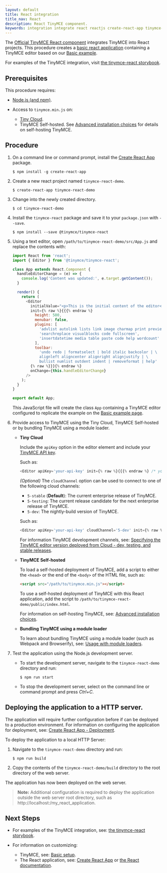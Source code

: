 ```yaml
---
layout: default
title: React integration
title_nav: React
description: React TinyMCE component.
keywords: integration integrate react reactjs create-react-app tinymce-react
---
```


The [Official TinyMCE React component](https://github.com/tinymce/tinymce-react) integrates TinyMCE into React projects.
This procedure creates a [basic react application](https://github.com/facebook/create-react-app) containing a TinyMCE editor based on our [Basic example]({{site.baseurl}}/docs/demo/basic-example/).

For examples of the TinyMCE integration, visit [the tinymce-react storybook](https://tinymce.github.io/tinymce-react/).

## Prerequisites

This procedure requires:
* [Node.js (and npm)](https://nodejs.org/).
* Access to `tinymce.min.js` on:

    * [Tiny Cloud]({{site.baseurl}}/cloud-deployment-guide/editor-and-features/).
    * TinyMCE Self-hosted. See [Advanced installation choices]({{site.baseurl}}/general-configuration-guide/advanced-install/) for details on self-hosting TinyMCE.

## Procedure

1. On a command line or command prompt, install the [Create React App](https://github.com/facebook/create-react-app) package.

    ```
    $ npm install -g create-react-app
    ```
2. Create a new react project named `tinymce-react-demo`.

    ```
    $ create-react-app tinymce-react-demo
    ```
3. Change into the newly created directory.

    ```
    $ cd tinymce-react-demo
    ```
4. Install the `tinymce-react` package and save it to your `package.json` with `--save`.

    ```
    $ npm install --save @tinymce/tinymce-react
    ```
5. Using a text editor, open `/path/to/tinymce-react-demo/src/App.js` and replace the contents with:

    ```js
    import React from 'react';
    import { Editor } from '@tinymce/tinymce-react';

    class App extends React.Component {
      handleEditorChange = (e) => {
        console.log('Content was updated:', e.target.getContent());
      }

      render() {
        return (
          <Editor
            initialValue="<p>This is the initial content of the editor</p>"
            init={% raw %}{{{% endraw %}
              height: 500,
              menubar: false,
              plugins: [
                'advlist autolink lists link image charmap print preview anchor',
                'searchreplace visualblocks code fullscreen',
                'insertdatetime media table paste code help wordcount'
              ],
              toolbar:
                'undo redo | formatselect | bold italic backcolor | \
                alignleft aligncenter alignright alignjustify | \
                bullist numlist outdent indent | removeformat | help'
            {% raw %}}}{% endraw %}
            onChange={this.handleEditorChange}
          />
        );
      }
    }

    export default App;
    ```
    This JavaScript file will create the class `App` containing a TinyMCE editor configured to replicate the example on the [Basic example page]({{site.baseurl}}/docs/demo/basic-example/).
6. Provide access to TinyMCE using the Tiny Cloud, TinyMCE Self-hosted or by bundling TinyMCE using a module loader.

    * **Tiny Cloud**

        Include the `apiKey` option in the editor element and include your [TinyMCE API key]({{site.baseurl}}/signup/).

        Such as:

        ```js
        <Editor apiKey='your-api-key' init={% raw %}{{{% endraw %} /* your other settings */ {% raw %}}}{% endraw %} />
        ```
        _(Optional)_ The `cloudChannel` option can be used to connect to one of the following cloud channels:

        - `5-stable` (**Default**): The current enterprise release of TinyMCE.
        - `5-testing`: The current release candidate for the next enterprise release of TinyMCE.
        - `5-dev`: The nightly-build version of TinyMCE.

        Such as:

        ```js
        <Editor apiKey='your-api-key' cloudChannel='5-dev' init={% raw %}{{{% endraw %} /* your other settings */ {% raw %}}}{% endraw %} />
        ```
        For information TinyMCE development channels, see: [Specifying the TinyMCE editor version deployed from Cloud - dev, testing, and stable releases]({{site.baseurl}}/cloud-deployment-guide/editor-plugin-version/#devtestingandstablereleases).

    * **TinyMCE Self-hosted**

        To load a self-hosted deployment of TinyMCE, add a script to either the `<head>` or the end of the `<body>` of the HTML file, such as:
        ```html
        <script src="/path/to/tinymce.min.js"></script>
        ```

        To use a self-hosted deployment of TinyMCE with this React application, add the script to `/path/to/tinymce-react-demo/public/index.html`.

        For information on self-hosting TinyMCE, see: [Advanced installation choices]({{site.baseurl}}/general-configuration-guide/advanced-install/).

    * **Bundling TinyMCE using a module loader**

        To learn about bundling TinyMCE using a module loader (such as Webpack and Browserify), see: [Usage with module loaders]({{site.baseurl}}/advanced/usage-with-module-loaders/).

7. Test the application using the Node.js development server.
    * To start the development server, navigate to the `tinymce-react-demo` directory and run:

        ```
        $ npm run start
        ```

    * To stop the development server, select on the command line or command prompt and press _Ctrl+C_.

## Deploying the application to a HTTP server.
The application will require further configuration before if can be deployed to a production environment. For information on configuring the application for deployment, see: [Create React App - Deployment](https://create-react-app.dev/docs/deployment).

To deploy the application to a local HTTP Server:

1. Navigate to the `tinymce-react-demo` directory and run:

    ```
    $ npm run build
    ```

2. Copy the contents of the `tinymce-react-demo/build` directory to the root directory of the web server.

The application has now been deployed on the web server.

> **Note:** Additional configuration is required to deploy the application outside the web server root directory, such as http://localhost:<port>/my_react_application.

## Next Steps

* For examples of the TinyMCE integration, see: [the tinymce-react storybook](https://tinymce.github.io/tinymce-react/).
* For information on customizing:

    * TinyMCE, see: [Basic setup]({{site.baseurl}}/general-configuration-guide/basic-setup/).
    * The React application, see: [Create React App](https://create-react-app.dev/docs/getting-started) or [the React documentation](https://reactjs.org/docs/getting-started.html).
